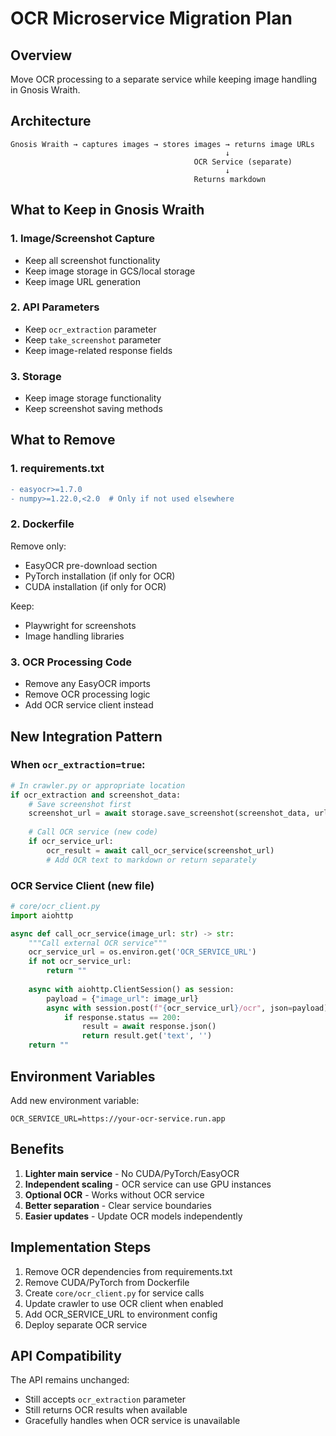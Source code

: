 # OCR Microservice Migration Plan

## Overview
Move OCR processing to a separate service while keeping image handling in Gnosis Wraith.

## Architecture
```
Gnosis Wraith → captures images → stores images → returns image URLs
                                                ↓
                                         OCR Service (separate)
                                                ↓
                                         Returns markdown
```

## What to Keep in Gnosis Wraith

### 1. **Image/Screenshot Capture**
- Keep all screenshot functionality
- Keep image storage in GCS/local storage
- Keep image URL generation

### 2. **API Parameters**
- Keep `ocr_extraction` parameter
- Keep `take_screenshot` parameter
- Keep image-related response fields

### 3. **Storage**
- Keep image storage functionality
- Keep screenshot saving methods

## What to Remove

### 1. **requirements.txt**
```diff
- easyocr>=1.7.0
- numpy>=1.22.0,<2.0  # Only if not used elsewhere
```

### 2. **Dockerfile**
Remove only:
- EasyOCR pre-download section
- PyTorch installation (if only for OCR)
- CUDA installation (if only for OCR)

Keep:
- Playwright for screenshots
- Image handling libraries

### 3. **OCR Processing Code**
- Remove any EasyOCR imports
- Remove OCR processing logic
- Add OCR service client instead

## New Integration Pattern

### When `ocr_extraction=true`:
```python
# In crawler.py or appropriate location
if ocr_extraction and screenshot_data:
    # Save screenshot first
    screenshot_url = await storage.save_screenshot(screenshot_data, url)
    
    # Call OCR service (new code)
    if ocr_service_url:
        ocr_result = await call_ocr_service(screenshot_url)
        # Add OCR text to markdown or return separately
```

### OCR Service Client (new file)
```python
# core/ocr_client.py
import aiohttp

async def call_ocr_service(image_url: str) -> str:
    """Call external OCR service"""
    ocr_service_url = os.environ.get('OCR_SERVICE_URL')
    if not ocr_service_url:
        return ""
    
    async with aiohttp.ClientSession() as session:
        payload = {"image_url": image_url}
        async with session.post(f"{ocr_service_url}/ocr", json=payload) as response:
            if response.status == 200:
                result = await response.json()
                return result.get('text', '')
    return ""
```

## Environment Variables

Add new environment variable:
```
OCR_SERVICE_URL=https://your-ocr-service.run.app
```

## Benefits

1. **Lighter main service** - No CUDA/PyTorch/EasyOCR
2. **Independent scaling** - OCR service can use GPU instances
3. **Optional OCR** - Works without OCR service
4. **Better separation** - Clear service boundaries
5. **Easier updates** - Update OCR models independently

## Implementation Steps

1. Remove OCR dependencies from requirements.txt
2. Remove CUDA/PyTorch from Dockerfile
3. Create `core/ocr_client.py` for service calls
4. Update crawler to use OCR client when enabled
5. Add OCR_SERVICE_URL to environment config
6. Deploy separate OCR service

## API Compatibility

The API remains unchanged:
- Still accepts `ocr_extraction` parameter
- Still returns OCR results when available
- Gracefully handles when OCR service is unavailable
